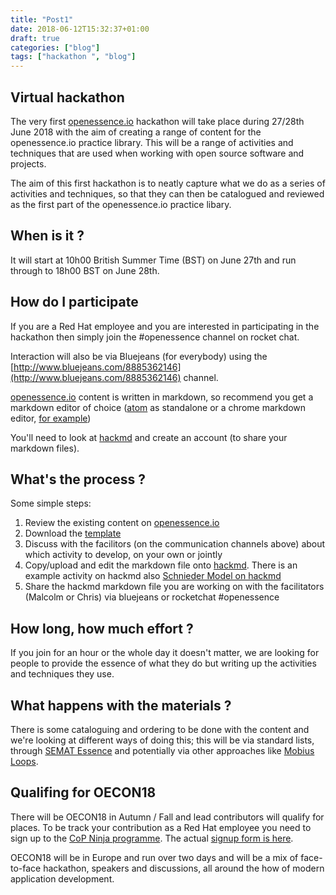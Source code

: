 ```yaml
---
title: "Post1"
date: 2018-06-12T15:32:37+01:00
draft: true
categories: ["blog"]
tags: ["hackathon ", "blog"]
---
```


## Virtual hackathon

The very first [openessence.io](http://openessence.io) hackathon will take place during 27/28th June 2018 with the aim of creating a range of content for the openessence.io practice library. This will be a range of activities and techniques that are used when working with open source software and projects.

The aim of this first hackathon is to neatly capture what we do as a series of activities and techniques, so that they can then be catalogued and reviewed as the first part of the openessence.io practice libary.

## When is it ?

It will start at 10h00 British Summer Time (BST) on June 27th and run through to 18h00 BST on June 28th.

## How do I participate

If you are a Red Hat employee and you are interested in participating in the hackathon then simply join the #openessence channel on rocket chat.  

Interaction will also be via Bluejeans (for everybody) using the [http://www.bluejeans.com/8885362146](http://www.bluejeans.com/8885362146) channel.

[openessence.io](http://openessence.io) content is written in markdown, so recommend you get a markdown editor of choice ([atom](https://atom.io/) as standalone or a chrome markdown editor, [for example](https://chrome.google.com/webstore/detail/markdown-editor/ekdcaddpmiodcipjfmffhhefijpdckaf))

You'll need to look at [hackmd](http://hackmd.io) and create an account (to share your markdown files).  

## What's the process ?

Some simple steps:
1. Review the existing content on [openessence.io](http://openessence.io)
2. Download the [template](https://openessence.github.io/practices/template/)
3. Discuss with the facilitors (on the communication channels above) about which activity to develop, on your own or jointly
4. Copy/upload and edit the markdown file onto [hackmd](http://hackmd.io). There is an example activity on hackmd also [Schnieder Model on hackmd](https://hackmd.io/VaCPgVpSQ-CLLRtcW5ZQ8g?edit)
5. Share the hackmd markdown file you are working on with the facilitators (Malcolm or Chris) via bluejeans or rocketchat #openessence


## How long, how much effort ?

If you join for an hour or the whole day it doesn't matter, we are looking for people to provide the essence of what they do but writing up the activities and techniques they use.

## What happens with the materials ?

There is some cataloguing and ordering to be done with the content and we're looking at different ways of doing this; this will be via standard lists, through [SEMAT Essence](http://semat.org) and potentially via other approaches like [Mobius Loops](http://www.mobiusloop.com/).

## Qualifing for OECON18

There will be OECON18 in Autumn / Fall and lead contributors will qualify for places. To be track your contribution as a Red Hat employee you need to sign up to the [CoP Ninja programme](https://mojo.redhat.com/community/communities-at-red-hat/communities-of-practice-operations/projects/communities-of-practice-ninja-program). The actual [signup form is here](https://docs.google.com/forms/d/e/1FAIpQLSdWGcCks2zKKnVoZFQz3CieLQDc1lsSex_Knwh_-eyRm0ZQTg/viewform).

OECON18 will be in Europe and run over two days and will be a mix of face-to-face hackathon, speakers and discussions, all around the how of modern application development.
